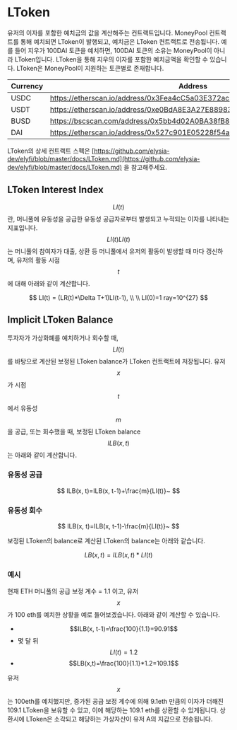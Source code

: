 # LToken

유저의 이자를 포함한 예치금의 값을 계산해주는 컨트랙트입니다. MoneyPool 컨트랙트를 통해 예치되면 LToken이 발행되고, 예치금은 LToken 컨트랙트로 전송됩니다. 예를 들어 지우가 100DAI 토큰을 예치하면, 100DAI 토큰의 소유는 MoneyPool이 아니라 LToken입니다. LToken을 통해 지우의 이자를 포함한 예치금액을 확인할 수 있습니다. LToken은 MoneyPool이 지원하는 토큰별로 존재합니다.

| Currency | Address |
| --- | --- |
| USDC | https://etherscan.io/address/0x3Fea4cC5a03E372ac9cded96bD07795Ac9034d71 |
| USDT | https://etherscan.io/address/0xe0BdA8E3A27E889837Ae37970fe97194453ee79C |
| BUSD | https://bscscan.com/address/0x5bb4d02A0BA38fB8B916758f11d9B256967a1F7F |
| DAI | https://etherscan.io/address/0x527c901E05228f54a9a63151A924A97622F9f173 |

LToken의 상세 컨트랙트 스펙은 [https://github.com/elysia-dev/elyfi/blob/master/docs/LToken.md](https://github.com/elysia-dev/elyfi/blob/master/docs/LToken.md) 을 참고해주세요.

## LToken Interest Index

$$LI(t)$$란, 머니풀에 유동성을 공급한 유동성 공급자로부터 발생되고 누적되는 이자를 나타내는 지표입니다.
$$LI(t)LI(t)$$는 머니풀의 참여자가 대출, 상환 등 머니풀에서 유저의 활동이 발생할 때 마다 갱신하며, 유저의 활동 시점 $$t$$에 대해 아래와 같이 계산합니다.

$$
LI(t) = (LR(t)*\Delta T+1)LI(t-1), \\
\\
LI(0)=1 ray=10^{27}
$$

## Implicit LToken Balance
투자자가 가상화폐를 예치하거나 회수할 때, $$LI(t)$$를 바탕으로 계산된 보정된 LToken balance가 LToken 컨트랙트에 저장됩니다. 유저 $$x$$가 시점 $$t$$에서 유동성 $$m$$을 공급, 또는 회수했을 때, 보정된 LToken balance $$ILB(x, t)$$는 아래와 같이 계산합니다.

### 유동성 공급
$$
ILB(x, t)=ILB(x, t-1)+\frac{m}{LI(t)}~
$$

### 유동성 회수
$$
ILB(x, t)=ILB(x, t-1)-\frac{m}{LI(t)}~
$$

보정된 LToken의 balance로 계산된 LToken의 balance는 아래와 같습니다.

$$
LB(x, t)=ILB(x, t)*LI(t)
$$

### 예시
현재 ETH 머니풀의 공급 보정 계수 = 1.1 이고, 유저 $$x$$가 100 eth를 예치한 상황을 예로 들어보겠습니다. 아래와 같이 계산할 수 있습니다.

* $$ILB(x, t-1)=\frac{100}{1.1}=90.91$$
* 몇 달 뒤 $$LI(t)=1.2$$
* $$LB(x,t)=\frac{100}{1.1}*1.2=109.1$$

유저 $$x$$는 100eth를 예치했지만, 증가된 공급 보정 계수에 의해 9.1eth 만큼의 이자가 더해진 109.1 LToken을 보유할 수 있고, 이에 해당하는 109.1 eth를 상환할 수 있게됩니다. 상환시에 LToken은 소각되고 해당하는 가상자산이 유저 A의 지갑으로 전송됩니다.
